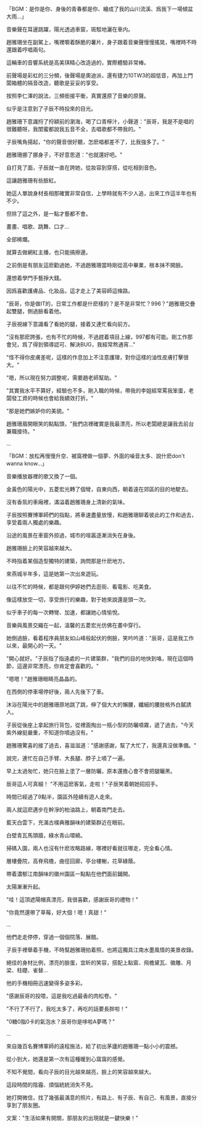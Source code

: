 「BGM：是你是你、身後的青春都是你、繪成了我的山川流溪、爲我下一場傾盆大雨…」

音樂聲在耳邊跳躍，陽光透過車窗，斑駁地灑在車内。

趙雅珊坐在副駕上，嘴裡嚼着酥脆的薯片，身子跟着音樂聲慢慢搖晃，嘴裡時不時還跟着哼唱兩句。

這輛車的音響系統是高美琪精心改造過的，實際體驗非常棒。

前聲場是彩虹的三分頻，後聲場是奧迪派，還有捷力10TW3的超低音，再加上門闆箱體的隔音改造，聽歌是妥妥的享受。

按照李仁澤的說法，三頻銜接平衡，真實還原了音樂的原聲。

似乎是注意到了子辰不時投來的目光。

趙雅珊下意識捋了捋額前的瀏海，喝了口青檸汁，小聲道："辰哥，我是不是唱的很難聽呀，我閨蜜都說我五音不全，去唱歌都不帶我的。"

子辰嘴角揚起，"你的聲音很好聽，怎麽唱都差不了，比我強多了。"

趙雅珊挪了挪身子，不好意思道："也就還好吧。"

自打見了面，子辰就一直在誇她，從妝容到穿搭，從吃相到音色。

這讓趙雅珊有些臉紅。

她這人單說身材長相那確實非常自信，上學時就有不少人追，出來工作這半年也有不少。

但除了這之外，是一點才藝都不會。

畫畫、唱歌、跳舞、口才…

全部稀爛。

就算去做網紅主播，也只能搞擦邊。

之前倒是有朋友這麽勸過她，不過趙雅珊當時剛從高中畢業，根本抹不開臉。

還想着學門手藝掙大錢。

因爲喜歡護膚品、化妝品，這才走上了美容師這條路。

"辰哥，你是做IT的，日常工作都是什麽樣的？是不是非常忙？996？"趙雅珊交疊起雙腿，側過臉看着他。

子辰視線下意識看了看她的腿，接着又連忙看向前方。

"沒有那麽誇張，也有不忙的時候，不過趕着項目上線，997都有可能。剛工作那會兒，爲了得到領導認可、解決BUG，我經常熬通宵…"

"怪不得你皮膚差呢，這樣的作息加上不注意護理，對你這樣的油性皮膚打擊很大。"

"嗯，所以現在努力調整呢，需要趙老師幫助。"

"其實我水平不算好，經驗也不多，剛入職的時候，帶我的李姐經常罵我笨蛋，老闆發工資的時候也會給我績效打折。"

"那是她們嫉妒你的美貌。"

趙雅珊眉開眼笑的點點頭，"我們店裡確實是我最漂亮，所以老闆總是讓我去前台兼職接待。"

…

「BGM：放松再慢慢升空、被窩裡做一個夢、外面的噪音太多、說什麽don't wanna know…」

音樂播放器裡的歌又換了一個。

金黃色的陽光中，五菱宏光轉了個彎，自東向西，朝着遠在郊區的目的地駛去。

沒有香氛的車廂裡，滿溢着趙雅珊身上清新的氣味。

子辰按照賽博軍師們的指點，將車速盡量放慢，和趙雅珊聊着彼此的工作和過去，享受着兩人獨處的樂趣。

沿途的風景在車窗外掠過，城市的喧嚣逐漸消失在身後。

趙雅珊臉上的笑容越來越大。

不時指着某個造型獨特的建築，詢問那是什麽地方。

來燕城半年多，這是她第一次出來遊玩。

以往不忙的時候，都是跟何伊婷她們去逛街、看電影、吃美食。

像這樣放空一切，享受旅行的樂趣，對于她來說還是頭一次。

似乎車子的每一次轉彎、加速，都讓她心情愉悅。

音樂與風景交織在一起，溫馨的五菱宏光仿佛在畫中穿行。

她側過臉，看着程序員朋友如山峰般起伏的側臉，笑吟吟道："辰哥，這是我工作以來，最開心的一天。"

"開心就好。"子辰指了指遠處的一片建築群，"我們的目的地快到咯，現在這個時節，這邊非常漂亮，你肯定會喜歡的。"

"嗯嗯！"趙雅珊眼睛亮晶晶的。

在西側的停車場停好後，兩人先後下了車。

沐浴在陽光中的趙雅珊原地跳了跳，伸了個大大的懶腰，纖細的腰肢格外白膩誘人。

子辰從後座上拿起旅行背包，從裡面掏出一瓶小型的防曬噴霧，遞了過去，"今天紫外線挺嚴重，不知道你噴過沒有。"

趙雅珊驚喜的接了過去，喜滋滋道："感謝感謝，幫了大忙了，我還真沒做準備。"

說完，連忙在自己手臂、大長腿、脖子上噴了一遍。

早上太過匆忙，她只在臉上塗了一層防曬，原本還擔心會不會把腿曬黑。

辰哥這人可真細！
"不用這麽客氣，走啦！"子辰笑着朝她招招手。

時間已經過了9點半，園區外陸續有遊人走來。

兩人就這麽邁步在幹淨的柏油路上，朝着南門走去。

藍天白雲下，充滿古樸典雅韻味的建築群近在眼前。

白壁青瓦馬頭牆，綠水青山環繞。

掃碼入園，兩人也沒有什麽攻略路線，哪裡好看就往哪走，完全看心情。

層樓疊院，高脊飛檐，曲徑回廊，亭台樓榭，花草綠蔭。

帶着濃郁江南韻味的徽州園區一點點在他們面前鋪開。

太陽漸漸升起。

"哇！這頂遮陽帽真漂亮，我很喜歡，感謝辰哥的禮物！"

"你竟然還帶了草莓，好大個！嗯！真甜！"

...

他們走走停停，穿過一個個院落、展館。

子辰手裡舉着手機，不時幫趙雅珊拍着照，也將這獨具江南水墨風情的美景收錄。

絕佳的身材比例，漂亮的臉蛋，宜盺的笑容，搭配上點窗、飛檐黛瓦、徽雕、月梁、柱礎、雀替…

他的手機相冊迅速變得多姿多彩。

"感謝辰哥的投喂，這是我吃過最香的肉松卷。"

"不行了不行了，我吃太多了，再吃的話要長胖啦！"

"0糖0脂0卡的氣泡水？辰哥你是哆啦A夢嗎？"

...

來自幾百名賽博軍師的遠程施法，給了初出茅廬的趙雅珊一點小小的震撼。

從小到大，她還是第一次有這種暖到心窩窩的感覺。

不知不覺間，看向子辰的目光越來越亮，臉上的笑容越來越大。

這段時間的陰霾、煩惱統統消失不見。

她打開微信，找了幾張最滿意的照片，有路上、有子辰、有自己、有風景，直接分享到了朋友圈。

文案："生活如果有開關，那朋友的出現就是一鍵快樂！"
